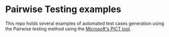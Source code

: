 # Pairwise Testing examples
This repo holds several examples of automated test cases generation using the Pairwise testing method using the [Microsoft's PICT tool](https://github.com/microsoft/pict).
